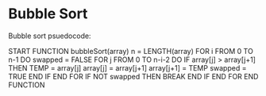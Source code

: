 # Bubble Sort

Bubble sort psuedocode:

START
FUNCTION bubbleSort(array)
   n = LENGTH(array)
   FOR i FROM 0 TO n-1 DO
       swapped = FALSE
   FOR j FROM 0 TO n-i-2 DO
       IF array[j] > array[j+1] THEN
       TEMP = array[j]
       array[j] = array[j+1]
       array[j+1] = TEMP
       swapped = TRUE
       END IF
       END FOR
       IF NOT swapped THEN
      BREAK
      END IF
    END FOR
END FUNCTION

